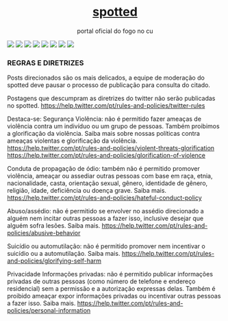 <h1 align="center">
    <a href="https://twitter.com/Spotted_do_tt">spotted</a>
</h1>
<p align="center">portal oficial do fogo no cu</p>

[![](https://img.shields.io/discord/794297088246153246?color=7289da&label=Discord&logo=Discord&style=for-the-badge)](https://discord.gg/fHaMSAKsg7)
[![](https://img.shields.io/static/v1?label=project%20version&message=v2.1&color=sucess&style=for-the-badge)](https://github.com/apatacadof/spotted/blob/main/spotted_v2.py)
[![](https://img.shields.io/github/license/apatacadof/spotted?logo=&style=for-the-badge)](https://raw.githubusercontent.com/apatacadof/spotted/7a1142bd2d2aef7e32b69a8038080377b415d953/LICENSE)
[![](https://img.shields.io/static/v1?label=pyhon&message=2.7|3.5|3.6|3.7|3.8&logo=python&color=informational&style=for-the-badge)](https://www.python.org/)
[![](https://img.shields.io/static/v1?label=project&message=beta&color=yellowgreen&style=for-the-badge)](https://github.com/apatacadof/spotted/blob/main/spotted.py)
[![](https://img.shields.io/uptimerobot/status/m786806468-a734c9b76f9e14caac6270ec?style=for-the-badge)]()
[![](https://img.shields.io/uptimerobot/ratio/7/m786806468-a734c9b76f9e14caac6270ec?style=for-the-badge)]()
[![](https://img.shields.io/uptimerobot/ratio/m786806468-a734c9b76f9e14caac6270ec?label=uptime%20last%2030%20days&style=for-the-badge)]()


### REGRAS E DIRETRIZES
Posts direcionados são os mais delicados, a equipe de moderação do spotted deve pausar o processo de publicação para consulta do citado.

Postagens que descumpram as diretrizes do twitter não serão publicadas no spotted. https://help.twitter.com/pt/rules-and-policies/twitter-rules

Destaca-se:
Segurança
Violência: não é permitido fazer ameaças de violência contra um indivíduo ou um grupo de pessoas. Também proibimos a glorificação da violência. Saiba mais sobre nossas políticas contra ameaças violentas e glorificação da violência. 
https://help.twitter.com/pt/rules-and-policies/violent-threats-glorification
https://help.twitter.com/pt/rules-and-policies/glorification-of-violence

Conduta de propagação de ódio: também não é permitido promover violência, ameaçar ou assediar outras pessoas com base em raça, etnia, nacionalidade, casta, orientação sexual, gênero, identidade de gênero, religião, idade, deficiência ou doença grave. Saiba mais. 
https://help.twitter.com/pt/rules-and-policies/hateful-conduct-policy

Abuso/assédio: não é permitido se envolver no assédio direcionado a alguém nem incitar outras pessoas a fazer isso, inclusive desejar que alguém sofra lesões. Saiba mais.
https://help.twitter.com/pt/rules-and-policies/abusive-behavior

Suicídio ou automutilação: não é permitido promover nem incentivar o suicídio ou a automutilação. Saiba mais.
https://help.twitter.com/pt/rules-and-policies/glorifying-self-harm

Privacidade
Informações privadas: não é permitido publicar informações privadas de outras pessoas (como número de telefone e endereço residencial) sem a permissão e a autorização expressas delas. Também é proibido ameaçar expor informações privadas ou incentivar outras pessoas a fazer isso. Saiba mais.
https://help.twitter.com/pt/rules-and-policies/personal-information
